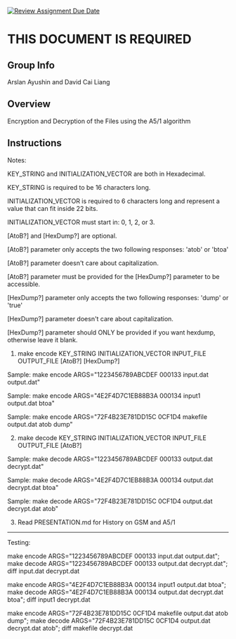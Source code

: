 [![Review Assignment Due Date](https://classroom.github.com/assets/deadline-readme-button-24ddc0f5d75046c5622901739e7c5dd533143b0c8e959d652212380cedb1ea36.svg)](https://classroom.github.com/a/ecp4su41)
# THIS DOCUMENT IS REQUIRED
## Group Info
Arslan Ayushin and David Cai Liang
## Overview
Encryption and Decryption of the Files using the A5/1 algorithm
## Instructions

Notes:

KEY_STRING and INITIALIZATION_VECTOR are both in Hexadecimal.

KEY_STRING is required to be 16 characters long.

INITIALIZATION_VECTOR is required to 6 characters long and represent a value that can fit inside 22 bits.

INITIALIZATION_VECTOR must start in: 0, 1, 2, or 3.

\[AtoB?\] and \[HexDump?\] are optional.

\[AtoB?\] parameter only accepts the two following responses: \'atob\' or \'btoa\'

\[AtoB?\] parameter doesn't care about capitalization.

\[AtoB?\] parameter must be provided for the \[HexDump?\] parameter to be accessible.

\[HexDump?\] parameter only accepts the two following responses: \'dump\' or \'true\'

\[HexDump?\] parameter doesn't care about capitalization.

\[HexDump?\] parameter should ONLY be provided if you want hexdump, otherwise leave it blank.

1) make encode KEY_STRING INITIALIZATION_VECTOR INPUT_FILE OUTPUT_FILE \[AtoB?\] \[HexDump?\]

Sample: make encode ARGS="1223456789ABCDEF 000133 input.dat output.dat"

Sample: make encode ARGS="4E2F4D7C1EB88B3A 000134 input1 output.dat btoa"

Sample: make encode ARGS="72F4B23E781DD15C 0CF1D4 makefile output.dat atob dump"

2) make decode KEY_STRING INITIALIZATION_VECTOR INPUT_FILE OUTPUT_FILE \[AtoB?\]

Sample: make decode ARGS="1223456789ABCDEF 000133 output.dat decrypt.dat"

Sample: make decode ARGS="4E2F4D7C1EB88B3A 000134 output.dat decrypt.dat btoa"

Sample: make decode ARGS="72F4B23E781DD15C 0CF1D4 output.dat decrypt.dat atob"

3) Read PRESENTATION.md for History on GSM and A5/1

______
Testing:

make encode ARGS="1223456789ABCDEF 000133 input.dat output.dat"; make decode ARGS="1223456789ABCDEF 000133 output.dat decrypt.dat"; diff input.dat decrypt.dat

make encode ARGS="4E2F4D7C1EB88B3A 000134 input1 output.dat btoa"; make decode ARGS="4E2F4D7C1EB88B3A 000134 output.dat decrypt.dat btoa"; diff input1 decrypt.dat

make encode ARGS="72F4B23E781DD15C 0CF1D4 makefile output.dat atob dump"; make decode ARGS="72F4B23E781DD15C 0CF1D4 output.dat decrypt.dat atob"; diff makefile decrypt.dat

